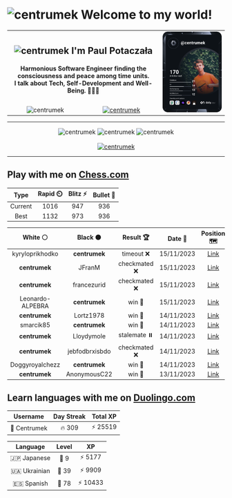 <h1>
  <img
    src="https://emojis.slackmojis.com/emojis/images/1531849430/4246/blob-sunglasses.gif"
    width="30"
    alt="centrumek"
  />
  Welcome to my world!
</h1>

<table>
  <tbody>
    <tr>
      <td align="center" width="70%" colspan="2">
        <h2>
          <img
            src="https://raw.githubusercontent.com/MartinHeinz/MartinHeinz/master/wave.gif"
            width="30px"
            alt="centrumek"
          />
          I'm Paul Potaczała
        </h2>
        <h4>
          Harmonious Software Engineer finding the consciousness and peace among time units.
          <br/>
          I talk about Tech, Self-Development and Well-Being. 🌿🧘🚀
        </h4>
      </td>
      <td width="30%" rowspan="2">
        <a href="https://app.daily.dev/centrumek">
          <img
            src="./devcard.svg"
            alt="centrumek"
          />
        </a>
      </td>
    </tr>
    <tr align="center">
      <td>
        <img
          src="https://komarev.com/ghpvc/?username=centrumek&label=visitors&color=0e75b6&style=flat"
          alt="centrumek"
        >
      </td>
      <td>
        <a href="https://stackoverflow.com/users/14496012/centrumek">
          <img
            src="https://stackoverflow.com/users/flair/14496012.png?theme=dark"
            alt="centrumek"
          >
        </a>
      </td>
    </tr>
  </tbody>
</table>

---
<div align="center">
  <img 
    src="https://github-readme-stats.vercel.app/api?username=centrumek&show_icons=true&count_private=true&theme=dark&hide_border=true&hide=issues,contribs&bg_color=00000000"
    alt="centrumek"
  />
  <img
    src="https://github-readme-stats.vercel.app/api/top-langs/?username=centrumek&layout=compact&hide_border=true&theme=dark&bg_color=00000000&langs_count=6&exclude_repo=air-statistic-app"
    alt="centrumek"
  />
  <img 
    src="https://github-readme-streak-stats.herokuapp.com?user=centrumek&theme=dark&hide_border=true&background=FFFFFF00"
    alt="centrumek"
  />
  <br/>
  <br/>
  <a href="https://www.buymeacoffee.com/centrumek">
    <img
      src="https://cdn.buymeacoffee.com/buttons/v2/default-orange.png"
      height="50"
      width="210"
      alt="centrumek"
    />
  </a>
</div>

---

## Play with me on [Chess.com](https://www.chess.com/member/centrumek)

<div align="center">
<!--START_SECTION:chessStats-->
<!-- Automatically generated with https://github.com/Balastrong/chess-stats-action -->

| Type | Rapid ⏲️ | Blitz ⚡ | Bullet 🔫 |
|:---:|:---:|:---:|:---:|
| Current | 1016 | 947 | 936 |
| Best | 1132 | 973 | 936 |

| White ⚪ | Black ⚫ | Result 🏆 | Date 📅 | Position 🗺️ | Type 🕕 |
|:---:|:---:|:---:|:---:|:---:|:---:|
| kyryloprikhodko | **centrumek** | timeout ❌ | 15/11/2023 | <a href="http://www.ee.unb.ca/cgi-bin/tervo/fen.pl?select=5r2/7k/1R3P1P/p1P1K3/P2P4/8/5P2/3b4 b - -">Link</a> | Blitz |
| **centrumek** | JFranM | checkmated ❌ | 15/11/2023 | <a href="http://www.ee.unb.ca/cgi-bin/tervo/fen.pl?select=6k1/1Q3ppp/8/8/1P6/5PP1/4r1q1/5K2 w - -">Link</a> | Blitz |
| **centrumek** | francezurid | checkmated ❌ | 15/11/2023 | <a href="http://www.ee.unb.ca/cgi-bin/tervo/fen.pl?select=8/5pk1/4p1pp/4P1K1/6RP/6r1/4n3/8 w - -">Link</a> | Blitz |
| Leonardo-ALPEBRA | **centrumek** | win 🥇 | 15/11/2023 | <a href="http://www.ee.unb.ca/cgi-bin/tervo/fen.pl?select=r1k1b1Q1/p2Np2p/8/2N5/3PPB2/8/1P3PPP/4K2R w K -">Link</a> | Blitz |
| **centrumek** | Lortz1978 | win 🥇 | 14/11/2023 | <a href="http://www.ee.unb.ca/cgi-bin/tervo/fen.pl?select=4r3/p5kp/1pP3p1/1B1K1p1b/P2N1P1P/4P1R1/8/3r4 b - -">Link</a> | Blitz |
| smarcik85 | **centrumek** | win 🥇 | 14/11/2023 | <a href="http://www.ee.unb.ca/cgi-bin/tervo/fen.pl?select=5rk1/1p3pb1/4p1p1/P3P3/2pPKP2/3q1P2/8/8 w - -">Link</a> | Blitz |
| **centrumek** | Lloydymole | stalemate ⏸️ | 14/11/2023 | <a href="http://www.ee.unb.ca/cgi-bin/tervo/fen.pl?select=1k6/1P6/PK6/8/8/8/8/8 b - -">Link</a> | Rapid |
| **centrumek** | jebfodbrxisbdo | checkmated ❌ | 14/11/2023 | <a href="http://www.ee.unb.ca/cgi-bin/tervo/fen.pl?select=8/1k6/p3p3/Kp2P3/r7/2R3B1/8/3b4 w - -">Link</a> | Rapid |
| Doggyroyalchezz | **centrumek** | win 🥇 | 14/11/2023 | <a href="http://www.ee.unb.ca/cgi-bin/tervo/fen.pl?select=8/1p6/1r6/8/4K3/8/8/kq3Q2 w - -">Link</a> | Blitz |
| **centrumek** | AnonymousC22 | win 🥇 | 13/11/2023 | <a href="http://www.ee.unb.ca/cgi-bin/tervo/fen.pl?select=Q1R5/8/1K3kp1/8/2R4P/8/8/8 b - -">Link</a> | Blitz |

<!--END_SECTION:chessStats-->
</div>

## Learn languages with me on [Duolingo.com](https://www.duolingo.com/profile/Centrumek)

<div align="center">
<!--START_SECTION:duolingoStats-->
<!-- Automatically generated with https://github.com/centrumek/duolingo-readme-stats-->

| Username | Day Streak | Total XP |
|:---:|:---:|:---:|
| 👤 Centrumek | 🔥 309 | ⚡ 25519 |

| Language | Level | XP |
|:---:|:---:|:---:|
| 🇯🇵 Japanese | 👑 9 | ⚡ 5177 |
| 🇺🇦 Ukrainian | 👑 39 | ⚡ 9909 |
| 🇪🇸 Spanish | 👑 78 | ⚡ 10433 |

<!--END_SECTION:duolingoStats-->
</div>
<!--
**centrumek/centrumek** is a ✨ _special_ ✨ repository because its `README.md` (this file) appears on your GitHub profile.

Here are some ideas to get you started:

- 🔭 I’m currently working on ...
- 🌱 I’m currently learning ...
- 👯 I’m looking to collaborate on ...
- 🤔 I’m looking for help with ...
- 💬 Ask me about ...
- 📫 How to reach me: ...
- 😄 Pronouns: ...
- ⚡ Fun fact: ...
-->
